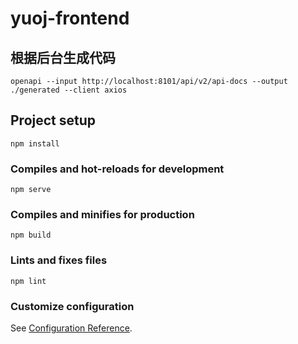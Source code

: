 # yuoj-frontend

## 根据后台生成代码

```shell
openapi --input http://localhost:8101/api/v2/api-docs --output ./generated --client axios
```


## Project setup

```
npm install
```

### Compiles and hot-reloads for development

```
npm serve
```

### Compiles and minifies for production

```
npm build
```

### Lints and fixes files

```
npm lint
```

### Customize configuration

See [Configuration Reference](https://cli.vuejs.org/config/).
